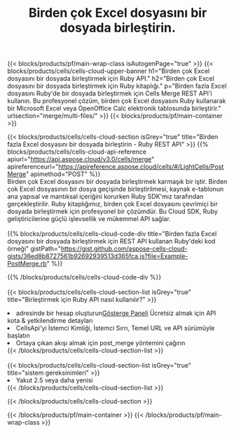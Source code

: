 ﻿---
title:  Birden çok Excel dosyasını bir dosyada birleştirin.
description:  Birden çok Excel dosyasını birleştirmek için Bulut API'leri ve SDK'lar. Birden fazla Excel dosyasını Cells Cloud API ile bir dosyada birleştirin. SDK, geliştirme dillerini destekler. Android, C#, Go, Java, NodeJS, Perl, PHP, Python, Ruby ve Swift'i içerir.
url: /tr/ruby/merge/multi-files/
---
{{< blocks/products/pf/main-wrap-class isAutogenPage="true" >}}
{{< blocks/products/cells/cells-cloud-upper-banner h1="Birden çok Excel dosyasını bir dosyada birleştirmek için Ruby API." h2="Birden çok Excel dosyasını bir dosyada birleştirmek için Ruby kitaplığı." p="Birden fazla Excel dosyasını Ruby\'de bir dosyada birleştirmek için Cells Merge REST API\'i kullanın. Bu profesyonel çözüm, birden çok Excel dosyasını Ruby kullanarak bir Microsoft Excel veya OpenOffice Calc elektronik tablosunda birleştirir." urlsection="merge/multi-files/" >}}
{{< blocks/products/pf/main-container >}}

{{< blocks/products/cells/cells-cloud-section isGrey="true" title="Birden fazla Excel dosyasını bir dosyada birleştirin - Ruby REST API" >}}
{{% blocks/products/cells/cells-cloud-api-reference apiurl="https://api.aspose.cloud/v3.0/cells/merge" apireferenceurl="https://apireference.aspose.cloud/cells/#/LightCells/PostMerge" apimethod="POST" %}}
<br/>
Birden çok Excel dosyasını bir dosyada birleştirmek karmaşık bir iştir. Birden çok Excel dosyasının bir dosya geçişinde birleştirilmesi, kaynak e-tablonun ana yapısal ve mantıksal içeriğini korurken Ruby SDK'mız tarafından gerçekleştirilir. Ruby kitaplığımız, birden çok Excel dosyasını çevrimiçi bir dosyada birleştirmek için profesyonel bir çözümdür. Bu Cloud SDK, Ruby geliştiricilerine güçlü işlevsellik ve mükemmel API sağlar.
<br/>
<br/>
{{% blocks/products/cells/cells-cloud-code-div title="Birden fazla Excel dosyasını bir dosyada birleştirmek için REST API kullanan Ruby\'deki kod örneği" gistPath="https://gist.github.com/aspose-cells-cloud-gists/36ed8b8727561b92692939513d365fca.js?file=Example-PostMerge.rb" %}}
  
{{% /blocks/products/cells/cells-cloud-code-div %}}
<br/>
<br/>
{{< blocks/products/cells/cells-cloud-section-list isGrey="true" title="Birleştirmek için Ruby API nasıl kullanılır?" >}}
<li> adresinde bir hesap oluşturun<a href="https://dashboard.aspose.cloud/">Gösterge Paneli</a> Ücretsiz almak için API kota & yetkilendirme detayları</li>
<li>CellsApi'yi İstemci Kimliği, İstemci Sırrı, Temel URL ve API sürümüyle başlatın</li>
<li>Ortaya çıkan akışı almak için post_merge yöntemini çağırın</li>
{{< /blocks/products/cells/cells-cloud-section-list >}}
<br/>
<br/>
{{< blocks/products/cells/cells-cloud-section-list isGrey="true" title="sistem gereksinimleri" >}}
<li>Yakut 2.5 veya daha yenisi</li>
{{< /blocks/products/cells/cells-cloud-section-list >}}

{{< /blocks/products/cells/cells-cloud-section >}}

{{< /blocks/products/pf/main-container >}}
{{< /blocks/products/pf/main-wrap-class >}}
